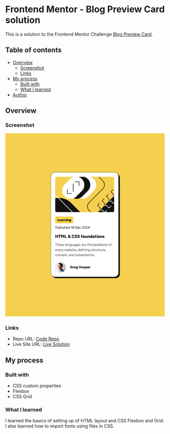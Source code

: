 # Frontend Mentor - Blog Preview Card solution

This is a solution to the Frontend Mentor Challenge [Blog Preview Card](https://www.frontendmentor.io/challenges/blog-preview-card-ckPaj01IcS).

## Table of contents

- [Overview](#overview)
  - [Screenshot](#screenshot)
  - [Links](#links)
- [My process](#my-process)
  - [Built with](#built-with)
  - [What I learned](#what-i-learned)
- [Author](#author)


## Overview

### Screenshot

![Screenshot](./screenshot.png)

### Links

- Repo URL: [Code Repo](https://github.com/nishantm96/nishantm96.github.io/tree/main/blog-preview-card)
- Live Site URL: [Live Solution](https://nishantm96.github.io/blog-preview-card)

## My process

### Built with

- CSS custom properties
- Flexbox
- CSS Grid

### What I learned

I learned the basics of setting up of HTML layout and CSS Flexbox and Grid. 
I also learned how to import fonts using files in CSS.
